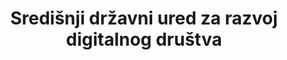 ---
schema: default
title: Središnji državni ured za razvoj digitalnog društva
description: 'Ranije poznat kao '
slug: rdd
logo: 'https://github.com/codeforcroatia/storage/raw/master/govhr/govhr_logo.png'
---